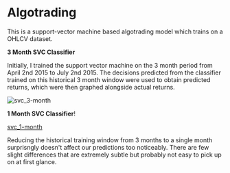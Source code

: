 # Algotrading
This is a support-vector machine based algotrading model which trains on a OHLCV dataset.

**3 Month SVC Classifier**

Initially, I trained the support vector machine on the 3 month period from April 2nd 2015 to July 2nd 2015. 
The decisions predicted from the classifier trained on this historical 3 month window were used to obtain predicted returns, which were then graphed alongside actual returns.

![svc_3-month](https://user-images.githubusercontent.com/54637095/226731265-c8059aed-2402-4a7a-92e2-9e84faa7d235.png)


**1 Month SVC Classifier**!

[svc_1-month](https://user-images.githubusercontent.com/54637095/226736032-5e6de8da-1ae7-420c-966d-1580cb7ab62f.png)

Reducing the historical training window from 3 months to a single month surprisngly doesn't affect our predictions too noticeably. There are few slight differences that are extremely subtle but probably not easy to pick up on at first glance.
